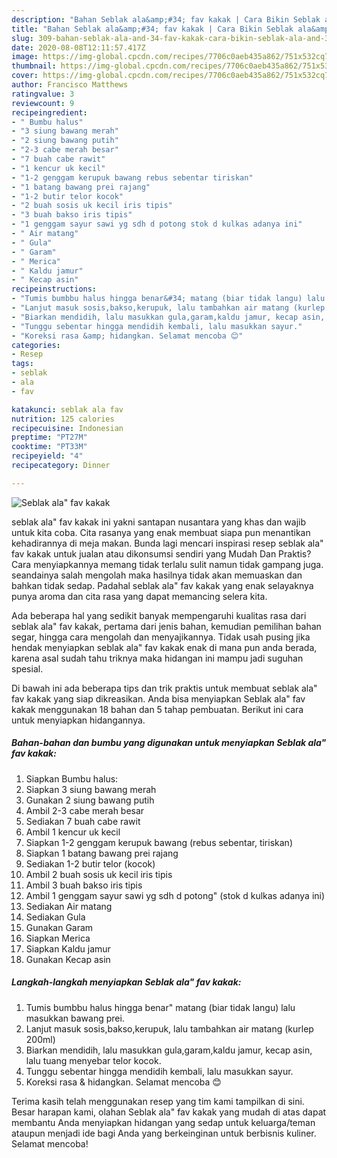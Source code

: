 ```yaml
---
description: "Bahan Seblak ala&amp;#34; fav kakak | Cara Bikin Seblak ala&amp;#34; fav kakak Yang Lezat Sekali"
title: "Bahan Seblak ala&amp;#34; fav kakak | Cara Bikin Seblak ala&amp;#34; fav kakak Yang Lezat Sekali"
slug: 309-bahan-seblak-ala-and-34-fav-kakak-cara-bikin-seblak-ala-and-34-fav-kakak-yang-lezat-sekali
date: 2020-08-08T12:11:57.417Z
image: https://img-global.cpcdn.com/recipes/7706c0aeb435a862/751x532cq70/seblak-ala-fav-kakak-foto-resep-utama.jpg
thumbnail: https://img-global.cpcdn.com/recipes/7706c0aeb435a862/751x532cq70/seblak-ala-fav-kakak-foto-resep-utama.jpg
cover: https://img-global.cpcdn.com/recipes/7706c0aeb435a862/751x532cq70/seblak-ala-fav-kakak-foto-resep-utama.jpg
author: Francisco Matthews
ratingvalue: 3
reviewcount: 9
recipeingredient:
- " Bumbu halus"
- "3 siung bawang merah"
- "2 siung bawang putih"
- "2-3 cabe merah besar"
- "7 buah cabe rawit"
- "1 kencur uk kecil"
- "1-2 genggam kerupuk bawang rebus sebentar tiriskan"
- "1 batang bawang prei rajang"
- "1-2 butir telor kocok"
- "2 buah sosis uk kecil iris tipis"
- "3 buah bakso iris tipis"
- "1 genggam sayur sawi yg sdh d potong stok d kulkas adanya ini"
- " Air matang"
- " Gula"
- " Garam"
- " Merica"
- " Kaldu jamur"
- " Kecap asin"
recipeinstructions:
- "Tumis bumbbu halus hingga benar&#34; matang (biar tidak langu) lalu masukkan bawang prei."
- "Lanjut masuk sosis,bakso,kerupuk, lalu tambahkan air matang (kurlep 200ml)"
- "Biarkan mendidih, lalu masukkan gula,garam,kaldu jamur, kecap asin, lalu tuang menyebar telor kocok."
- "Tunggu sebentar hingga mendidih kembali, lalu masukkan sayur."
- "Koreksi rasa &amp; hidangkan. Selamat mencoba 😊"
categories:
- Resep
tags:
- seblak
- ala
- fav

katakunci: seblak ala fav 
nutrition: 125 calories
recipecuisine: Indonesian
preptime: "PT27M"
cooktime: "PT33M"
recipeyield: "4"
recipecategory: Dinner

---
```



![Seblak ala&#34; fav kakak](https://img-global.cpcdn.com/recipes/7706c0aeb435a862/751x532cq70/seblak-ala-fav-kakak-foto-resep-utama.jpg)


seblak ala&#34; fav kakak ini yakni santapan nusantara yang khas dan wajib untuk kita coba. Cita rasanya yang enak membuat siapa pun menantikan kehadirannya di meja makan.
Bunda lagi mencari inspirasi resep seblak ala&#34; fav kakak untuk jualan atau dikonsumsi sendiri yang Mudah Dan Praktis? Cara menyiapkannya memang tidak terlalu sulit namun tidak gampang juga. seandainya salah mengolah maka hasilnya tidak akan memuaskan dan bahkan tidak sedap. Padahal seblak ala&#34; fav kakak yang enak selayaknya punya aroma dan cita rasa yang dapat memancing selera kita.

Ada beberapa hal yang sedikit banyak mempengaruhi kualitas rasa dari seblak ala&#34; fav kakak, pertama dari jenis bahan, kemudian pemilihan bahan segar, hingga cara mengolah dan menyajikannya. Tidak usah pusing jika hendak menyiapkan seblak ala&#34; fav kakak enak di mana pun anda berada, karena asal sudah tahu triknya maka hidangan ini mampu jadi suguhan spesial.




Di bawah ini ada beberapa tips dan trik praktis untuk membuat seblak ala&#34; fav kakak yang siap dikreasikan. Anda bisa menyiapkan Seblak ala&#34; fav kakak menggunakan 18 bahan dan 5 tahap pembuatan. Berikut ini cara untuk menyiapkan hidangannya.

<!--inarticleads1-->

##### Bahan-bahan dan bumbu yang digunakan untuk menyiapkan Seblak ala&#34; fav kakak:

1. Siapkan  Bumbu halus:
1. Siapkan 3 siung bawang merah
1. Gunakan 2 siung bawang putih
1. Ambil 2-3 cabe merah besar
1. Sediakan 7 buah cabe rawit
1. Ambil 1 kencur uk kecil
1. Siapkan 1-2 genggam kerupuk bawang (rebus sebentar, tiriskan)
1. Siapkan 1 batang bawang prei rajang
1. Sediakan 1-2 butir telor (kocok)
1. Ambil 2 buah sosis uk kecil iris tipis
1. Ambil 3 buah bakso iris tipis
1. Ambil 1 genggam sayur sawi yg sdh d potong&#34; (stok d kulkas adanya ini)
1. Sediakan  Air matang
1. Sediakan  Gula
1. Gunakan  Garam
1. Siapkan  Merica
1. Siapkan  Kaldu jamur
1. Gunakan  Kecap asin




<!--inarticleads2-->

##### Langkah-langkah menyiapkan Seblak ala&#34; fav kakak:

1. Tumis bumbbu halus hingga benar&#34; matang (biar tidak langu) lalu masukkan bawang prei.
1. Lanjut masuk sosis,bakso,kerupuk, lalu tambahkan air matang (kurlep 200ml)
1. Biarkan mendidih, lalu masukkan gula,garam,kaldu jamur, kecap asin, lalu tuang menyebar telor kocok.
1. Tunggu sebentar hingga mendidih kembali, lalu masukkan sayur.
1. Koreksi rasa &amp; hidangkan. Selamat mencoba 😊




Terima kasih telah menggunakan resep yang tim kami tampilkan di sini. Besar harapan kami, olahan Seblak ala&#34; fav kakak yang mudah di atas dapat membantu Anda menyiapkan hidangan yang sedap untuk keluarga/teman ataupun menjadi ide bagi Anda yang berkeinginan untuk berbisnis kuliner. Selamat mencoba!
